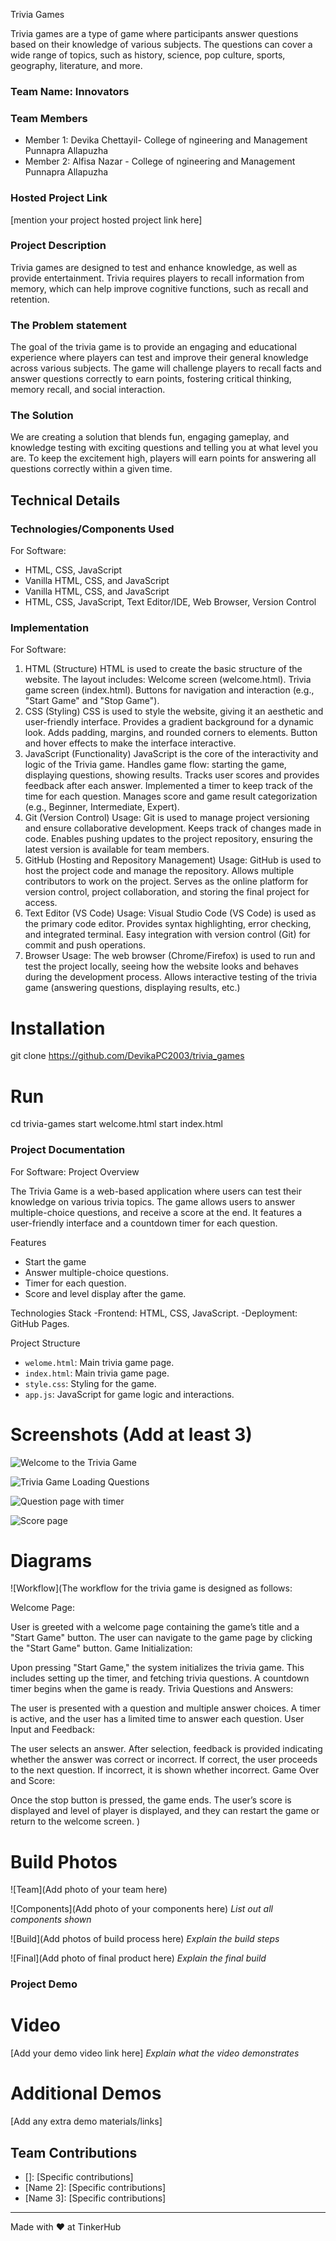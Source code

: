 Trivia Games

Trivia games are a type of game where participants answer questions based on their knowledge of various subjects. The questions can cover a wide range of topics, such as history, science, pop culture, sports, geography, literature, and more.
### Team Name: Innovators


### Team Members
- Member 1: Devika Chettayil- College of ngineering and Management Punnapra Allapuzha
- Member 2: Alfisa Nazar - College of ngineering and Management Punnapra Allapuzha
  

### Hosted Project Link
[mention your project hosted project link here]

### Project Description

Trivia games are designed to test and enhance knowledge, as well as provide entertainment.  Trivia requires players to recall information from memory, which can help improve cognitive functions, such as recall and retention. 

### The Problem statement
The goal of the trivia game is to provide an engaging and educational experience where players can test and improve their general knowledge across various subjects. The game will challenge players to recall facts and answer questions correctly to earn points, fostering critical thinking, memory recall, and social interaction.

### The Solution
We are creating a solution that blends fun, engaging gameplay, and knowledge testing with exciting questions and telling you at what level you are. To keep the excitement high, players will earn points for answering all questions correctly within a given time.

## Technical Details
### Technologies/Components Used
For Software:
- HTML, CSS, JavaScript
- Vanilla HTML, CSS, and JavaScript
- Vanilla HTML, CSS, and JavaScript
- HTML, CSS, JavaScript, Text Editor/IDE, Web Browser, Version Control


### Implementation
For Software:
1. HTML (Structure)
HTML is used to create the basic structure of the website. The layout includes:
Welcome screen (welcome.html).
Trivia game screen (index.html).
Buttons for navigation and interaction (e.g., "Start Game" and "Stop Game").
2. CSS (Styling)
CSS is used to style the website, giving it an aesthetic and user-friendly interface.
Provides a gradient background for a dynamic look.
Adds padding, margins, and rounded corners to elements.
Button and hover effects to make the interface interactive.
3. JavaScript (Functionality)
JavaScript is the core of the interactivity and logic of the Trivia game.
Handles game flow: starting the game, displaying questions, showing results.
Tracks user scores and provides feedback after each answer.
Implemented a timer to keep track of the time for each question.
Manages score and game result categorization (e.g., Beginner, Intermediate, Expert).
4. Git (Version Control)
Usage: Git is used to manage project versioning and ensure collaborative development.
Keeps track of changes made in code.
Enables pushing updates to the project repository, ensuring the latest version is available for team members.
5. GitHub (Hosting and Repository Management)
Usage: GitHub is used to host the project code and manage the repository.
Allows multiple contributors to work on the project.
Serves as the online platform for version control, project collaboration, and storing the final project for access.
6. Text Editor (VS Code)
Usage: Visual Studio Code (VS Code) is used as the primary code editor.
Provides syntax highlighting, error checking, and integrated terminal.
Easy integration with version control (Git) for commit and push operations.
7. Browser
Usage: The web browser (Chrome/Firefox) is used to run and test the project locally, seeing how the website looks and behaves during the development process.
Allows interactive testing of the trivia game (answering questions, displaying results, etc.)

# Installation
git clone https://github.com/DevikaPC2003/trivia_games

# Run
cd trivia-games
start welcome.html
start index.html


### Project Documentation
For Software:
Project Overview

The Trivia Game is a web-based application where users can test their knowledge on various trivia topics. The game allows users to  answer multiple-choice questions, and receive a score at the end. It features a user-friendly interface and a countdown timer for each question.

Features
- Start the game
- Answer multiple-choice questions.
- Timer for each question.
- Score and level display after the game.

Technologies Stack
-Frontend: HTML, CSS, JavaScript.
-Deployment: GitHub Pages.

Project Structure
- `welome.html`: Main trivia game page.
- `index.html`: Main trivia game page.
- `style.css`: Styling for the game.
- `app.js`: JavaScript for game logic and interactions.

# Screenshots (Add at least 3)
![Welcome to the Trivia Game](./Screenshots/screenshot-1738464911928.png)


![Trivia Game Loading Questions](./Screenshots/screenshot-1738465239848.png)


![Question page with timer](./Screenshots/screenshot-1738465276596.png)


![Score page](./Screenshots/screenshot-1738465413456.png)



# Diagrams
![Workflow](The workflow for the trivia game is designed as follows:

Welcome Page:

User is greeted with a welcome page containing the game’s title and a "Start Game" button.
The user can navigate to the game page by clicking the "Start Game" button.
Game Initialization:

Upon pressing "Start Game," the system initializes the trivia game. This includes setting up the timer, and fetching trivia questions.
A countdown timer begins when the game is ready.
Trivia Questions and Answers:

The user is presented with a question and multiple answer choices.
A timer is active, and the user has a limited time to answer each question.
User Input and Feedback:

The user selects an answer. After selection, feedback is provided indicating whether the answer was correct or incorrect.
If correct, the user proceeds to the next question. If incorrect, it is shown whether incorrect.
Game Over and Score:

Once the stop button is pressed, the game ends.
The user’s score is displayed and level of player is displayed, and they can restart the game or return to the welcome screen.
)

# Build Photos
![Team](Add photo of your team here)


![Components](Add photo of your components here)
*List out all components shown*

![Build](Add photos of build process here)
*Explain the build steps*

![Final](Add photo of final product here)
*Explain the final build*

### Project Demo
# Video
[Add your demo video link here]
*Explain what the video demonstrates*

# Additional Demos
[Add any extra demo materials/links]

## Team Contributions
- []: [Specific contributions]
- [Name 2]: [Specific contributions]
- [Name 3]: [Specific contributions]

---
Made with ❤️ at TinkerHub